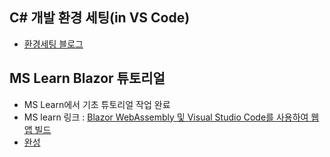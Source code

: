 ## C# 개발 환경 세팅(in VS Code)
- [환경세팅 블로그](https://ryuly.tistory.com/6)

## MS Learn Blazor 튜토리얼
 - MS Learn에서 기초 튜토리얼 작업 완료
 - MS learn 링크 : [Blazor WebAssembly 및 Visual Studio Code를 사용하여 웹앱 빌드](https://docs.microsoft.com/ko-kr/learn/modules/build-blazor-webassembly-visual-studio-code)
 - [완성](https://github.com/Joseph-Cha/DotNetStudy/tree/master/ASP.netCore_Tutorial_RazorWebApp)

